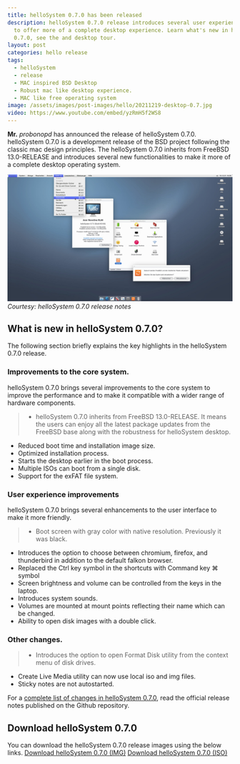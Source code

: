 ```yaml
---
title: helloSystem 0.7.0 has been released
description: helloSystem 0.7.0 release introduces several user experience improvements
  to offer more of a complete desktop experience. Learn what's new in helloSystem
  0.7.0, see the and desktop tour.
layout: post
categories: hello release
tags:
  - helloSystem
  - release
  - MAC inspired BSD Desktop
  - Robust mac like desktop experience.
  - MAC like free operating system
image: /assets/images/post-images/hello/20211219-desktop-0.7.jpg
video: https://www.youtube.com/embed/yzRmH5f2WS8
---
```


**Mr.** *probonopd* has announced the release of helloSystem 0.7.0. helloSystem 0.7.0 is a development release of the BSD project following the classic mac design principles. The helloSystem 0.7.0 inherits from FreeBSD 13.0-RELEASE and introduces several new functionalities to make it more of a complete desktop operating system.

![helloSystem 0.7.0 featured image](/assets/images/post-images/hello/20211219-desktop-0.7.jpg)
*Courtesy: helloSystem 0.7.0 release notes*

## What is new in helloSystem 0.7.0?
The following section briefly explains the key highlights in the helloSystem 0.7.0 release.

### Improvements to the core system.
helloSystem 0.7.0 brings several improvements to the core system to improve the performance and to make it compatible with a wider range of hardware components.
> - helloSystem 0.7.0 inherits from FreeBSD 13.0-RELEASE. It means the users can enjoy all the latest package updates from the FreeBSD base along with the robustness for helloSystem desktop.
- Reduced boot time and installation image size. 
- Optimized installation process.
- Starts the desktop earlier in the boot process.
- Multiple ISOs can boot from a single disk.
- Support for the exFAT file system.

### User experience improvements
helloSystem 0.7.0 brings several enhancements to the user interface to make it more friendly.
> - Boot screen with gray color with native resolution. Previously it was black.
- Introduces the option to choose between chromium, firefox, and thunderbird in addition to the default falkon browser.
- Replaced the Ctrl key symbol in the shortcuts with Command key ⌘ symbol
- Screen brightness and volume can be controlled from the keys in the laptop.
- Introduces system sounds.
- Volumes are mounted at mount points reflecting their name which can be changed.
- Ability to open disk images with a double click.

### Other changes.
> - Introduces the option to open Format Disk utility from the context menu of disk drives.
- Create Live Media utility can now use local iso and img files.
- Sticky notes are not autostarted.

For a [complete list of changes in helloSystem 0.7.0](https://github.com/helloSystem/ISO/releases/tag/r0.7.0), read the official release notes published on the Github repository.

## Download helloSystem 0.7.0
You can download the helloSystem 0.7.0 release images using the below links.
<a href="https://github.com/helloSystem/ISO/releases/download/r0.7.0/hello-0.7.0_0G160-FreeBSD-13.0-amd64.developer.img" class="download">Download helloSystem 0.7.0 (IMG)</a>
<a href="https://github.com/helloSystem/ISO/releases/download/r0.7.0/hello-0.7.0_0G160-FreeBSD-13.0-amd64.iso" class="download">Download helloSystem 0.7.0 (ISO)</a>
